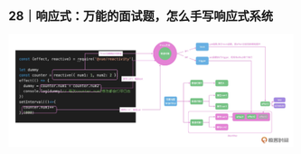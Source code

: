 <!--
 * @Author: zhangyu
 * @Email: zhangdulin@outlook.com
 * @Date: 2022-09-21 18:51:48
 * @LastEditors: zhangyu
 * @LastEditTime: 2023-02-20 15:20:17
 * @Description: 
-->

## 28｜响应式：万能的面试题，怎么手写响应式系统


![响应式整体的流程图](../img/0a3f06629751988996e1f863e0973cd0.webp "响应式整体的流程图")

```js
```
<Gitalk />
